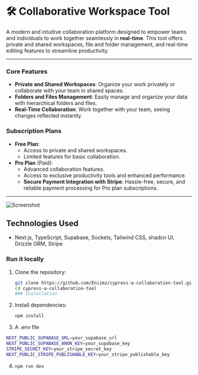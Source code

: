 # 🛠️ Collaborative Workspace Tool

A modern and intuitive collaboration platform designed to empower teams and individuals to work together seamlessly in **real-time**. This tool offers private and shared workspaces, file and folder management, and real-time editing features to streamline productivity.

---

### Core Features
- **Private and Shared Workspaces**: Organize your work privately or collaborate with your team in shared spaces.
- **Folders and Files Management**: Easily manage and organize your data with hierarchical folders and files.
- **Real-Time Collaboration**: Work together with your team, seeing changes reflected instantly.

### Subscription Plans
- **Free Plan**:
  - Access to private and shared workspaces.
  - Limited features for basic collaboration.
- **Pro Plan** (Paid):
  - Advanced collaboration features.
  - Access to exclusive productivity tools and enhanced performance.
  - **Secure Payment Integration with Stripe**: Hassle-free, secure, and reliable payment processing for Pro plan subscriptions.

---

![Screenshot](public/cypresLandingPage.png)

## Technologies Used

- Next.js, TypeScript, Supabase, Sockets, Tailwind CSS, shadcn UI, Drizzle ORM, Stripe 

 
### Run it locally

1. Clone the repository:
   ```bash
   git clone https://github.com/Eniimz/cypress-a-collaboration-tool.git
   cd cypress-a-collaboration-tool
   ### Installation

2. Install dependencies:
   ```bash
   npm install
3. A .env file
  ```bash
  NEXT_PUBLIC_SUPABASE_URL=your_supabase_url
  NEXT_PUBLIC_SUPABASE_ANON_KEY=your_supabase_key
  STRIPE_SECRET_KEY=your_stripe_secret_key
  NEXT_PUBLIC_STRIPE_PUBLISHABLE_KEY=your_stripe_publishable_key
  ```
4. ```bash
   npm run dev
   ```
